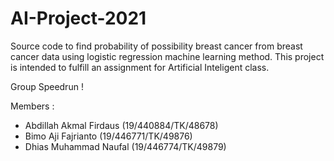 # AI-Project-2021
Source code to find probability of possibility breast cancer from breast cancer data using logistic regression machine learning method.
This project is intended to fulfill an assignment for Artificial Inteligent class.

Group Speedrun !

Members :
- Abdillah Akmal Firdaus  (19/440884/TK/48678)
- Bimo Aji Fajrianto      (19/446771/TK/49876)
- Dhias Muhammad Naufal   (19/446774/TK/49879)
